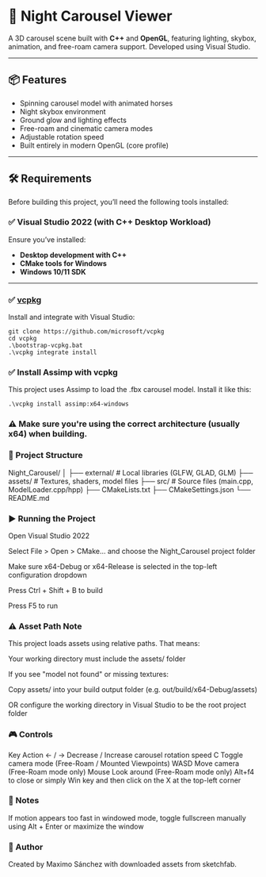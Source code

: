 # 🎠 Night Carousel Viewer

A 3D carousel scene built with **C++** and **OpenGL**, featuring lighting, skybox, animation, and free-roam camera support. Developed using Visual Studio.

---

## 📦 Features

- Spinning carousel model with animated horses
- Night skybox environment
- Ground glow and lighting effects
- Free-roam and cinematic camera modes
- Adjustable rotation speed
- Built entirely in modern OpenGL (core profile)

---

## 🛠️ Requirements

Before building this project, you’ll need the following tools installed:

### ✅ Visual Studio 2022 (with C++ Desktop Workload)
Ensure you’ve installed:

- **Desktop development with C++**
- **CMake tools for Windows**
- **Windows 10/11 SDK**

---

### ✅ [vcpkg](https://github.com/microsoft/vcpkg)

Install and integrate with Visual Studio:

```
git clone https://github.com/microsoft/vcpkg
cd vcpkg
.\bootstrap-vcpkg.bat
.\vcpkg integrate install
```

### ✅ Install Assimp with vcpkg
This project uses Assimp to load the .fbx carousel model. Install it like this:
```
.\vcpkg install assimp:x64-windows
```

### ⚠️ Make sure you're using the correct architecture (usually x64) when building.

### 📁 Project Structure
Night_Carousel/
│
├── external/            # Local libraries (GLFW, GLAD, GLM)
├── assets/              # Textures, shaders, model files
├── src/                 # Source files (main.cpp, ModelLoader.cpp/hpp)
├── CMakeLists.txt
├── CMakeSettings.json
└── README.md

### ▶️ Running the Project
Open Visual Studio 2022

Select File > Open > CMake... and choose the Night_Carousel project folder

Make sure x64-Debug or x64-Release is selected in the top-left configuration dropdown

Press Ctrl + Shift + B to build

Press F5 to run

### ⚠️ Asset Path Note
This project loads assets using relative paths. That means:

Your working directory must include the assets/ folder

If you see "model not found" or missing textures:

Copy assets/ into your build output folder (e.g. out/build/x64-Debug/assets)

OR configure the working directory in Visual Studio to be the root project folder

### 🎮 Controls
Key	Action
← / →	Decrease / Increase carousel rotation speed
C	Toggle camera mode (Free-Roam / Mounted Viewpoints)
WASD	Move camera (Free-Roam mode only)
Mouse	Look around (Free-Roam mode only)
Alt+f4 to close or simply Win key and then click on the X at the top-left corner

### 🧠 Notes

If motion appears too fast in windowed mode, toggle fullscreen manually using Alt + Enter or maximize the window

### 👤 Author
Created by Maximo Sánchez with downloaded assets from sketchfab.

